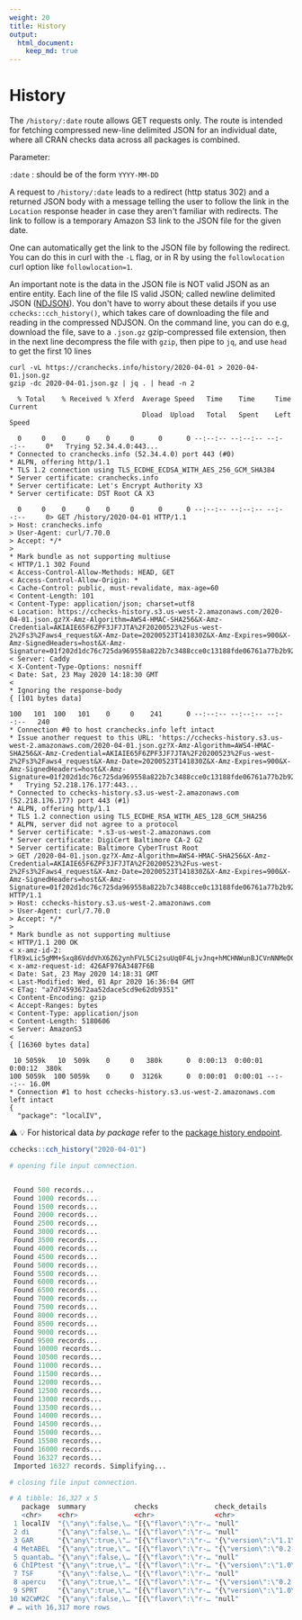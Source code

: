 ```yaml
---
weight: 20
title: History
output: 
  html_document:
    keep_md: true
---
```




# History

The `/history/:date` route allows GET requests only. The route is intended for fetching compressed new-line delimited JSON for an individual date, where all CRAN checks data across all packages is combined.

Parameter:

`:date`
: should be of the form `YYYY-MM-DD`

A request to `/history/:date` leads to a redirect (http status 302) and a returned JSON body with a message telling the user to follow the link in the `Location` response header in case they aren't familiar with redirects. The link to follow is a temporary Amazon S3 link to the JSON file for the given date. 

One can automatically get the link to the JSON file by following the redirect. You can do this in curl with the `-L` flag, or in R by using the `followlocation` curl option like `followlocation=1`. 

An important note is the data in the JSON file is NOT valid JSON as an entire entity. Each line of the file IS valid JSON; called newline delimited JSON ([NDJSON](http://ndjson.org/)). You don't have to worry about these details if you use `cchecks::cch_history()`, which takes care of downloading the file and reading in the compressed NDJSON. On the command line, you can do e.g, download the file, save to a `.json.gz` gzip-compressed file extension, then in the next line decompress the file with `gzip`, then pipe to `jq`, and use `head` to get the first 10 lines


```shell
curl -vL https://cranchecks.info/history/2020-04-01 > 2020-04-01.json.gz
gzip -dc 2020-04-01.json.gz | jq . | head -n 2
```

```shell
  % Total    % Received % Xferd  Average Speed   Time    Time     Time  Current
                                 Dload  Upload   Total   Spent    Left  Speed
  0     0    0     0    0     0      0      0 --:--:-- --:--:-- --:--:--     0*   Trying 52.34.4.0:443...
* Connected to cranchecks.info (52.34.4.0) port 443 (#0)
* ALPN, offering http/1.1
* TLS 1.2 connection using TLS_ECDHE_ECDSA_WITH_AES_256_GCM_SHA384
* Server certificate: cranchecks.info
* Server certificate: Let's Encrypt Authority X3
* Server certificate: DST Root CA X3
  0     0    0     0    0     0      0      0 --:--:-- --:--:-- --:--:--     0> GET /history/2020-04-01 HTTP/1.1
> Host: cranchecks.info
> User-Agent: curl/7.70.0
> Accept: */*
> 
* Mark bundle as not supporting multiuse
< HTTP/1.1 302 Found
< Access-Control-Allow-Methods: HEAD, GET
< Access-Control-Allow-Origin: *
< Cache-Control: public, must-revalidate, max-age=60
< Content-Length: 101
< Content-Type: application/json; charset=utf8
< Location: https://cchecks-history.s3.us-west-2.amazonaws.com/2020-04-01.json.gz?X-Amz-Algorithm=AWS4-HMAC-SHA256&X-Amz-Credential=AKIAIE65F6ZPF3JF7JTA%2F20200523%2Fus-west-2%2Fs3%2Faws4_request&X-Amz-Date=20200523T141830Z&X-Amz-Expires=900&X-Amz-SignedHeaders=host&X-Amz-Signature=01f202d1dc76c725da969558a822b7c3488cce0c13188fde06761a77b2b924ab
< Server: Caddy
< X-Content-Type-Options: nosniff
< Date: Sat, 23 May 2020 14:18:30 GMT
< 
* Ignoring the response-body
{ [101 bytes data]
100   101  100   101    0     0    241      0 --:--:-- --:--:-- --:--:--   240
* Connection #0 to host cranchecks.info left intact
* Issue another request to this URL: 'https://cchecks-history.s3.us-west-2.amazonaws.com/2020-04-01.json.gz?X-Amz-Algorithm=AWS4-HMAC-SHA256&X-Amz-Credential=AKIAIE65F6ZPF3JF7JTA%2F20200523%2Fus-west-2%2Fs3%2Faws4_request&X-Amz-Date=20200523T141830Z&X-Amz-Expires=900&X-Amz-SignedHeaders=host&X-Amz-Signature=01f202d1dc76c725da969558a822b7c3488cce0c13188fde06761a77b2b924ab'
*   Trying 52.218.176.177:443...
* Connected to cchecks-history.s3.us-west-2.amazonaws.com (52.218.176.177) port 443 (#1)
* ALPN, offering http/1.1
* TLS 1.2 connection using TLS_ECDHE_RSA_WITH_AES_128_GCM_SHA256
* ALPN, server did not agree to a protocol
* Server certificate: *.s3-us-west-2.amazonaws.com
* Server certificate: DigiCert Baltimore CA-2 G2
* Server certificate: Baltimore CyberTrust Root
> GET /2020-04-01.json.gz?X-Amz-Algorithm=AWS4-HMAC-SHA256&X-Amz-Credential=AKIAIE65F6ZPF3JF7JTA%2F20200523%2Fus-west-2%2Fs3%2Faws4_request&X-Amz-Date=20200523T141830Z&X-Amz-Expires=900&X-Amz-SignedHeaders=host&X-Amz-Signature=01f202d1dc76c725da969558a822b7c3488cce0c13188fde06761a77b2b924ab HTTP/1.1
> Host: cchecks-history.s3.us-west-2.amazonaws.com
> User-Agent: curl/7.70.0
> Accept: */*
> 
* Mark bundle as not supporting multiuse
< HTTP/1.1 200 OK
< x-amz-id-2: flR9xLic5gMM+Sxq86VddVhX6Z62ynhFVL5Ci2suUq0F4LjvJnq+hMCHNWunBJCVnNNMeD096Ic=
< x-amz-request-id: 426AF976A3487F6B
< Date: Sat, 23 May 2020 14:18:31 GMT
< Last-Modified: Wed, 01 Apr 2020 16:36:04 GMT
< ETag: "a7d74593672aa52dace5cd9e62db9351"
< Content-Encoding: gzip
< Accept-Ranges: bytes
< Content-Type: application/json
< Content-Length: 5180606
< Server: AmazonS3
< 
{ [16360 bytes data]
 10 5059k   10  509k    0     0   380k      0  0:00:13  0:00:01  0:00:12  380k100 5059k  100 5059k    0     0  3126k      0  0:00:01  0:00:01 --:--:-- 16.0M
* Connection #1 to host cchecks-history.s3.us-west-2.amazonaws.com left intact
{
  "package": "localIV",

```

:warning: :bulb: For historical data _by package_ refer to the [package history endpoint](#packages-by-name-history).


```r
cchecks::cch_history("2020-04-01")
```
```r
# opening file input connection.
```
```r
 Found 500 records... Found 1000 records... Found 1500 records... Found 2000 records... Found 2500 records... Found 3000 records... Found 3500 records... Found 4000 records... Found 4500 records... Found 5000 records... Found 5500 records... Found 6000 records... Found 6500 records... Found 7000 records... Found 7500 records... Found 8000 records... Found 8500 records... Found 9000 records... Found 9500 records... Found 10000 records... Found 10500 records... Found 11000 records... Found 11500 records... Found 12000 records... Found 12500 records... Found 13000 records... Found 13500 records... Found 14000 records... Found 14500 records... Found 15000 records... Found 15500 records... Found 16000 records... Found 16327 records... Imported 16327 records. Simplifying...

```
```r
# closing file input connection.
```
```r
# A tibble: 16,327 x 5
   package  summary            checks              check_details             date_updated 
   <chr>    <chr>              <chr>               <chr>                     <chr>        
 1 localIV  "{\"any\":false,\… "[{\"flavor\":\"r-… "null"                    2020-04-01 1…
 2 di       "{\"any\":false,\… "[{\"flavor\":\"r-… "null"                    2020-04-01 1…
 3 GAR      "{\"any\":true,\"… "[{\"flavor\":\"r-… "{\"version\":\"1.1\",\"… 2020-04-01 1…
 4 MetABEL  "{\"any\":true,\"… "[{\"flavor\":\"r-… "{\"version\":\"0.2-0\",… 2020-04-01 1…
 5 quantab… "{\"any\":false,\… "[{\"flavor\":\"r-… "null"                    2020-04-01 1…
 6 ChIPtest "{\"any\":true,\"… "[{\"flavor\":\"r-… "{\"version\":\"1.0\",\"… 2020-04-01 1…
 7 TSF      "{\"any\":false,\… "[{\"flavor\":\"r-… "null"                    2020-04-01 1…
 8 apercu   "{\"any\":true,\"… "[{\"flavor\":\"r-… "{\"version\":\"0.2.4\",… 2020-04-01 1…
 9 SPRT     "{\"any\":true,\"… "[{\"flavor\":\"r-… "{\"version\":\"1.0\",\"… 2020-04-01 1…
10 W2CWM2C  "{\"any\":false,\… "[{\"flavor\":\"r-… "null"                    2020-04-01 1…
# … with 16,317 more rows

```


